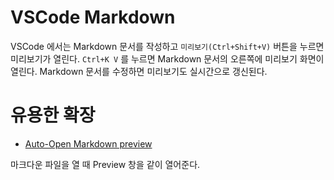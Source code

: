 # VSCode Markdown

VSCode 에서는 Markdown 문서를 작성하고 `미리보기(Ctrl+Shift+V)` 버튼을 누르면 미리보기가 열린다.
`Ctrl+K V` 를 누르면 Markdown 문서의 오른쪽에 미리보기 화면이 열린다.
Markdown 문서를 수정하면 미리보기도 실시간으로 갱신된다.

# 유용한 확장

- [Auto-Open Markdown preview](https://marketplace.visualstudio.com/items?itemName=hnw.vscode-auto-open-markdown-preview)

마크다운 파일을 열 때 Preview 창을 같이 열어준다.